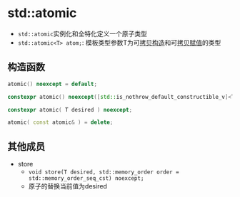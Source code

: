 # std::atomic

- `std::atomic`实例化和全特化定义一个原子类型
- `std::atomic<T> atom;`: 模板类型参数T为可[拷贝构造](c++_Copy_Constructor.md)和可[拷贝赋值](拷贝赋值运算符.md)的类型

## 构造函数

```c++
atomic() noexcept = default;

constexpr atomic() noexcept([std::is_nothrow_default_constructible_v]<T>);

constexpr atomic( T desired ) noexcept;

atomic( const atomic& ) = delete;
```

## 其他成员

- store
  - `void store(T desired, std::memory_order order = std::memory_order_seq_cst) noexcept;`
  - 原子的替换当前值为desired